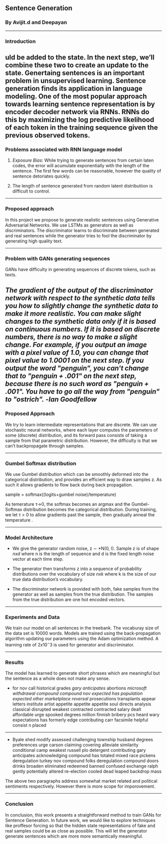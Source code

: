 ## Sentence Generation 

### By Avijit.d and Deepayan

---

### Introduction
uld be added to the state. In the next step, we’ll combine these two to create an update to the state.
Genertaing sentences is an important problem in unsupervised learning. Sentence generation finds its application in language modeling. One of the most popular 
approach towards learning sentence representation is by encoder decoder network 
via RNNs. RNNs do this by maximizing the log predictive likelihood of each token 
in the training sequence given the previous observed tokens.
---
### Problems associated with RNN language model

1. *Exposure Bias*: While trying to generate sentences from certain laten codes, the error will acumulate exponentially with the length of the sentence. The first few words can be reasonable, however the quality of sentence detoriates quickly.

2. The length of sentence generated from random latent distributiion is difficult to control.

---
### Proposed approach
 
In this project we propose to generate realistic sentences using Generative Adversarial
Networks. We use LSTMs as generators as well as discriminators. The discriminator learns to discriminate between generated and real sentences while the generator tries to fool the discriminator by generating high quality text.

---

### Problem with GANs generating sequences

GANs have difficulty in generating sequences of discrete tokens, such as texts.

*The gradient of the output of the discriminator network with respect to the synthetic data tells you how to slightly change the synthetic data to make it more realistic.
You can make slight changes to the synthetic data only if it is based on continuous numbers. If it is based on discrete numbers, there is no way to make a slight change.
For example, if you output an image with a pixel value of 1.0, you can change that pixel value to 1.0001 on the next step.
If you output the word "penguin", you can't change that to "penguin + .001" on the next step, because there is no such word as "penguin + .001". You have to go all the way from "penguin" to "ostrich".*
                   -*Ian Goodfellow*
---

### Proposed Approach

We try to learn intermediate representations that are discrete. We can use stochastic neural networks, where each layer computes the parameters of some (discrete) distribution, and its forward pass consists of taking a sample from that parametric distribution. However, the difficulty is that we can’t backpropagate through samples.

---

### Gumbel Softmax distribution

We use Gumbel distribution which can be smoothly deformed into the categorical distribution, and provides an efficient way to draw samples z. As such it allows 
gradients to flow back during back propagation.

sample = softmax((logits+gumbel noise)/temperature)

As temerature τ→0, the softmax becomes an argmax and the Gumbel-Softmax distribution becomes the categorical distribution. During training, we let τ > 0 to allow gradients past the sample, then gradually anneal the temperature .

---

### Model Architecture

* We give the generator random noise, z ∼ *N(0, I). Sample z is of shape *nxd* where n is the length of sequence and d is the fixed length noise vector at each time step.

* The generator then transforms z into a sequence of probability distributions over the vocabulary of size *nxk* where k is the size of our true data distribution’s vocabulary.

* The discriminator network is provided with both, fake samples from the generator as well as samples from the true distribution. The samples from the true distribution are one hot encoded vectors.

--- 

### Experiments and Data

We train our model on all sentences in the treebank. The vocaburay size of the data set is $10000$ words. Models are trained using the back-propagation algorithm updating our   parameters using the Adam optimization method. A learning rate of $2x10^-3$ is used for generator and discriminator.

---

### Results

The model has learned to generate short phrases which are meaningful but the sentence as a whole does not make any sense. 

* for nov call historical grades *gary anticipates* abortions *microsoft withdrawal compound compound nov expected has population expected other marketplace reversal* prosecutions transplants appear letters institute artist appetite appetite appetite soul <pad> directs <pad> analysis classical disrupted weakest contracted contracted salary dealt affordable urge spooked degrees million finnish bribery pcs heard wary expectations has formerly edge contributing carr facsimile helpful consist
n placed
---

* Byale shed modify assessed challenging township husband degrees preferences <pad> urge carson claiming covering alleviate similarity conditional camp weakest russell plo detergent contributing gary anticipates acknowledging compound has totaled mixed race pickens deregulation turkey nov compound folks deregulation compound doors drinks broaden eliminated redeemed banned confused exchange ralph gently potentially altered re-election cooled dead leaped backdrop mass

The above two paragraphs address somewhat market related and political sentiments respectively. However there is more scope for imporovement.

---

### Conclusion

In conclusion, this work presents a straightforward  method to train GANs for Sentence Generation. In future work, we would like to explore techniques like proffesor forcing
so that the hidden state representations of fake and real samples could be as close as possible. This will let the generator generate sentences which are more more semantically meaningful.

